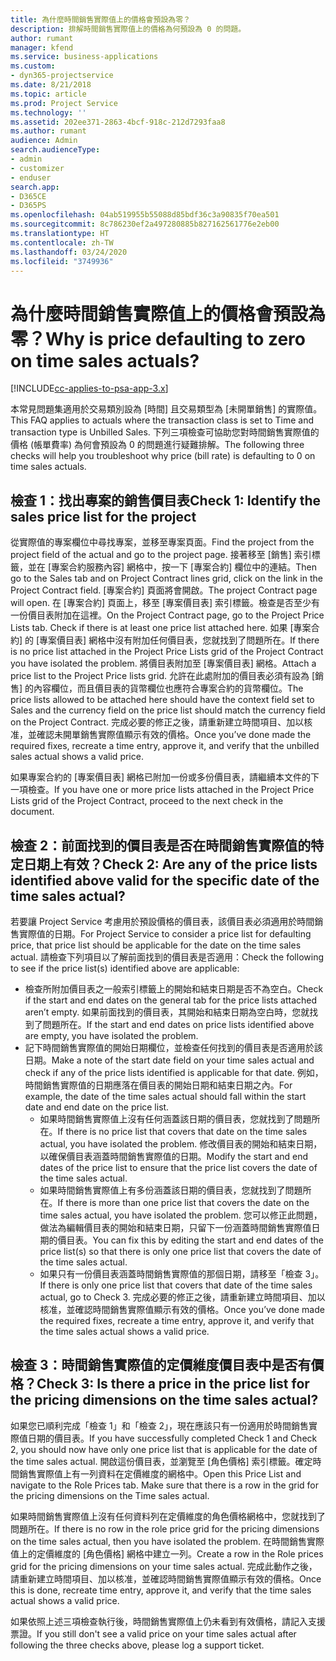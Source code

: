 ```yaml
---
title: 為什麼時間銷售實際值上的價格會預設為零？
description: 排解時間銷售實際值上的價格為何預設為 0 的問題。
author: rumant
manager: kfend
ms.service: business-applications
ms.custom:
- dyn365-projectservice
ms.date: 8/21/2018
ms.topic: article
ms.prod: Project Service
ms.technology: ''
ms.assetid: 202ee371-2863-4bcf-918c-212d7293faa8
ms.author: rumant
audience: Admin
search.audienceType:
- admin
- customizer
- enduser
search.app:
- D365CE
- D365PS
ms.openlocfilehash: 04ab519955b55088d85bdf36c3a90835f70ea501
ms.sourcegitcommit: 8c786230ef2a497280885b827162561776e2eb00
ms.translationtype: HT
ms.contentlocale: zh-TW
ms.lasthandoff: 03/24/2020
ms.locfileid: "3749936"
---
```

# <a name="why-is-price-defaulting-to-zero-on-time-sales-actuals"></a><span data-ttu-id="466df-103">為什麼時間銷售實際值上的價格會預設為零？</span><span class="sxs-lookup"><span data-stu-id="466df-103">Why is price defaulting to zero on time sales actuals?</span></span>

[!INCLUDE[cc-applies-to-psa-app-3.x](../includes/cc-applies-to-psa-app-3x.md)]

<span data-ttu-id="466df-104">本常見問題集適用於交易類別設為 [時間] 且交易類型為 [未開單銷售] 的實際值。</span><span class="sxs-lookup"><span data-stu-id="466df-104">This FAQ applies to actuals where the transaction class is set to Time and transaction type is Unbilled Sales.</span></span> <span data-ttu-id="466df-105">下列三項檢查可協助您對時間銷售實際值的價格 (帳單費率) 為何會預設為 0 的問題進行疑難排解。</span><span class="sxs-lookup"><span data-stu-id="466df-105">The following three checks will help you troubleshoot why price (bill rate) is defaulting to 0 on time sales actuals.</span></span>

## <a name="check-1-identify-the-sales-price-list-for-the-project"></a><span data-ttu-id="466df-106">檢查 1：找出專案的銷售價目表</span><span class="sxs-lookup"><span data-stu-id="466df-106">Check 1: Identify the sales price list for the project</span></span>

<span data-ttu-id="466df-107">從實際值的專案欄位中尋找專案，並移至專案頁面。</span><span class="sxs-lookup"><span data-stu-id="466df-107">Find the project from the project field of the actual and go to the project page.</span></span> <span data-ttu-id="466df-108">接著移至 [銷售] 索引標籤，並在 [專案合約服務內容] 網格中，按一下 [專案合約] 欄位中的連結。</span><span class="sxs-lookup"><span data-stu-id="466df-108">Then go to the Sales tab and on Project Contract lines grid, click on the link in the Project Contract field.</span></span> <span data-ttu-id="466df-109">[專案合約] 頁面將會開啟。</span><span class="sxs-lookup"><span data-stu-id="466df-109">The project Contract page will open.</span></span> <span data-ttu-id="466df-110">在 [專案合約] 頁面上，移至 [專案價目表] 索引標籤。檢查是否至少有一份價目表附加在這裡。</span><span class="sxs-lookup"><span data-stu-id="466df-110">On the Project Contract page, go to the Project Price Lists tab. Check if there is at least one price list attached here.</span></span> <span data-ttu-id="466df-111">如果 [專案合約] 的 [專案價目表] 網格中沒有附加任何價目表，您就找到了問題所在。</span><span class="sxs-lookup"><span data-stu-id="466df-111">If there is no price list attached in the Project Price Lists grid of the Project Contract you have isolated the problem.</span></span> <span data-ttu-id="466df-112">將價目表附加至 [專案價目表] 網格。</span><span class="sxs-lookup"><span data-stu-id="466df-112">Attach a price list to the Project Price lists grid.</span></span> <span data-ttu-id="466df-113">允許在此處附加的價目表必須有設為 [銷售] 的內容欄位，而且價目表的貨幣欄位也應符合專案合約的貨幣欄位。</span><span class="sxs-lookup"><span data-stu-id="466df-113">The price lists allowed to be attached here should have the context field set to Sales and the currency field on the price list should match the currency field on the Project Contract.</span></span> <span data-ttu-id="466df-114">完成必要的修正之後，請重新建立時間項目、加以核准，並確認未開單銷售實際值顯示有效的價格。</span><span class="sxs-lookup"><span data-stu-id="466df-114">Once you’ve done made the required fixes, recreate a time entry, approve it, and verify that the unbilled sales actual shows a valid price.</span></span> 

<span data-ttu-id="466df-115">如果專案合約的 [專案價目表] 網格已附加一份或多份價目表，請繼續本文件的下一項檢查。</span><span class="sxs-lookup"><span data-stu-id="466df-115">If you have one or more price lists attached in the Project Price Lists grid of the Project Contract, proceed to the next check in the document.</span></span>

## <a name="check-2-are-any-of-the-price-lists-identified-above-valid-for-the-specific-date-of-the-time-sales-actual"></a><span data-ttu-id="466df-116">檢查 2：前面找到的價目表是否在時間銷售實際值的特定日期上有效？</span><span class="sxs-lookup"><span data-stu-id="466df-116">Check 2: Are any of the price lists identified above valid for the specific date of the time sales actual?</span></span>

<span data-ttu-id="466df-117">若要讓 Project Service 考慮用於預設價格的價目表，該價目表必須適用於時間銷售實際值的日期。</span><span class="sxs-lookup"><span data-stu-id="466df-117">For Project Service to consider a price list for defaulting price, that price list should be applicable for the date on the time sales actual.</span></span> <span data-ttu-id="466df-118">請檢查下列項目以了解前面找到的價目表是否適用：</span><span class="sxs-lookup"><span data-stu-id="466df-118">Check the following to see if the price list(s) identified above are applicable:</span></span>
- <span data-ttu-id="466df-119">檢查所附加價目表之一般索引標籤上的開始和結束日期是否不為空白。</span><span class="sxs-lookup"><span data-stu-id="466df-119">Check if the start and end dates on the general tab for the price lists attached aren’t empty.</span></span> <span data-ttu-id="466df-120">如果前面找到的價目表，其開始和結束日期為空白時，您就找到了問題所在。</span><span class="sxs-lookup"><span data-stu-id="466df-120">If the start and end dates on price lists identified above are empty, you have isolated the problem.</span></span> 
- <span data-ttu-id="466df-121">記下時間銷售實際值的開始日期欄位，並檢查任何找到的價目表是否適用於該日期。</span><span class="sxs-lookup"><span data-stu-id="466df-121">Make a note of the start date field on your time sales actual and check if any of the price lists identified is applicable for that date.</span></span> <span data-ttu-id="466df-122">例如，時間銷售實際值的日期應落在價目表的開始日期和結束日期之內。</span><span class="sxs-lookup"><span data-stu-id="466df-122">For example, the date of the time sales actual should fall within the start date and end date on the price list.</span></span> 
    - <span data-ttu-id="466df-123">如果時間銷售實際值上沒有任何涵蓋該日期的價目表，您就找到了問題所在。</span><span class="sxs-lookup"><span data-stu-id="466df-123">If there is no price list that covers that date on the time sales actual, you have isolated the problem.</span></span> <span data-ttu-id="466df-124">修改價目表的開始和結束日期，以確保價目表涵蓋時間銷售實際值的日期。</span><span class="sxs-lookup"><span data-stu-id="466df-124">Modify the start and end dates of the price list to ensure that the price list covers the date of the time sales actual.</span></span> 
    - <span data-ttu-id="466df-125">如果時間銷售實際值上有多份涵蓋該日期的價目表，您就找到了問題所在。</span><span class="sxs-lookup"><span data-stu-id="466df-125">If there is more than one price list that covers the date on the time sales actual, you have isolated the problem.</span></span> <span data-ttu-id="466df-126">您可以修正此問題，做法為編輯價目表的開始和結束日期，只留下一份涵蓋時間銷售實際值日期的價目表。</span><span class="sxs-lookup"><span data-stu-id="466df-126">You can fix this by editing the start and end dates of the price list(s) so that there is only one price list that covers the date of the time sales actual.</span></span> 
    - <span data-ttu-id="466df-127">如果只有一份價目表涵蓋時間銷售實際值的那個日期，請移至「檢查 3」。</span><span class="sxs-lookup"><span data-stu-id="466df-127">If there is only one price list that covers that date of the time sales actual, go to Check 3.</span></span>
<span data-ttu-id="466df-128">完成必要的修正之後，請重新建立時間項目、加以核准，並確認時間銷售實際值顯示有效的價格。</span><span class="sxs-lookup"><span data-stu-id="466df-128">Once you’ve done made the required fixes, recreate a time entry, approve it, and verify that the time sales actual shows a valid price.</span></span>

## <a name="check-3-is-there-a-price-in-the-price-list-for-the-pricing-dimensions-on-the-time-sales-actual"></a><span data-ttu-id="466df-129">檢查 3：時間銷售實際值的定價維度價目表中是否有價格？</span><span class="sxs-lookup"><span data-stu-id="466df-129">Check 3: Is there a price in the price list for the pricing dimensions on the time sales actual?</span></span>

<span data-ttu-id="466df-130">如果您已順利完成「檢查 1」和「檢查 2」，現在應該只有一份適用於時間銷售實際值日期的價目表。</span><span class="sxs-lookup"><span data-stu-id="466df-130">If you have successfully completed Check 1 and Check 2, you should now have only one price list that is applicable for the date of the time sales actual.</span></span> <span data-ttu-id="466df-131">開啟這份價目表，並瀏覽至 [角色價格] 索引標籤。確定時間銷售實際值上有一列資料在定價維度的網格中。</span><span class="sxs-lookup"><span data-stu-id="466df-131">Open this Price List and navigate to the Role Prices tab. Make sure that there is a row in the grid for the pricing dimensions on the Time sales actual.</span></span>

<span data-ttu-id="466df-132">如果時間銷售實際值上沒有任何資料列在定價維度的角色價格網格中，您就找到了問題所在。</span><span class="sxs-lookup"><span data-stu-id="466df-132">If there is no row in the role price grid for the pricing dimensions on the time sales actual, then you have isolated the problem.</span></span> <span data-ttu-id="466df-133">在時間銷售實際值上的定價維度的 [角色價格] 網格中建立一列。</span><span class="sxs-lookup"><span data-stu-id="466df-133">Create a row in the Role prices grid for the pricing dimensions on your time sales actual.</span></span> <span data-ttu-id="466df-134">完成此動作之後，請重新建立時間項目、加以核准，並確認時間銷售實際值顯示有效的價格。</span><span class="sxs-lookup"><span data-stu-id="466df-134">Once this is done, recreate time entry, approve it, and verify that the time sales actual shows a valid price.</span></span>

<span data-ttu-id="466df-135">如果依照上述三項檢查執行後，時間銷售實際值上仍未看到有效價格，請記入支援票證。</span><span class="sxs-lookup"><span data-stu-id="466df-135">If you still don't see a valid price on your time sales actual after following the three checks above, please log a support ticket.</span></span> 

